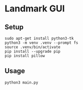 # Landmark GUI

## Setup

```
sudo apt-get install python3-tk
python3 -m venv .venv --prompt fs
source .venv/bin/activate
pip install --upgrade pip
pip install pillow
```

## Usage

```
python3 main.py
```